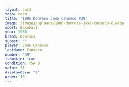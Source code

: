 ```yaml
---
layout: card
tags: card
title: "1986 Donruss Jose Canseco #39"
image: /images/uploads/1986-donruss-jose-canseco-8.webp
sport: Baseball
year: 1986
brand: Donruss
subset: ""
player: Jose Canseco
lastName: Canseco
number: "39"
isRookie: true
condition: PSA 8
value: 31
displayCase: "2"
order: 10
---
```


